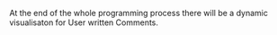 At the end of the whole programming process there will be a dynamic visualisaton
for User written Comments.

